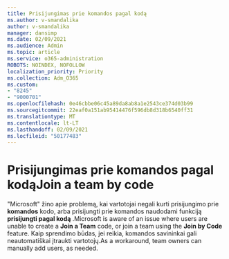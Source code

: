 ```yaml
---
title: Prisijungimas prie komandos pagal kodą
ms.author: v-smandalika
author: v-smandalika
manager: dansimp
ms.date: 02/09/2021
ms.audience: Admin
ms.topic: article
ms.service: o365-administration
ROBOTS: NOINDEX, NOFOLLOW
localization_priority: Priority
ms.collection: Adm_O365
ms.custom:
- "8245"
- "9000701"
ms.openlocfilehash: 0e46cbbe06c45a89da8ab8a1e2543ce374d03b99
ms.sourcegitcommit: 22eaf0a151ab95414476f596db8d318b6540ff31
ms.translationtype: MT
ms.contentlocale: lt-LT
ms.lasthandoff: 02/09/2021
ms.locfileid: "50177483"
---
```

# <a name="join-a-team-by-code"></a><span data-ttu-id="771d0-102">Prisijungimas prie komandos pagal kodą</span><span class="sxs-lookup"><span data-stu-id="771d0-102">Join a team by code</span></span>

<span data-ttu-id="771d0-103">"Microsoft" žino apie problemą, kai vartotojai negali kurti prisijungimo prie **komandos** kodo, arba prisijungti prie komandos naudodami funkciją **prisijungti pagal kodą** .</span><span class="sxs-lookup"><span data-stu-id="771d0-103">Microsoft is aware of an issue where users are unable to create a **Join a Team** code, or join a team using the **Join by Code** feature.</span></span> <span data-ttu-id="771d0-104">Kaip sprendimo būdas, jei reikia, komandos savininkai gali neautomatiškai įtraukti vartotojų.</span><span class="sxs-lookup"><span data-stu-id="771d0-104">As a workaround, team owners can manually add users, as needed.</span></span>